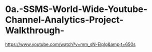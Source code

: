 # 0a.-SSMS-World-Wide-Youtube-Channel-Analytics-Project-Walkthrough-
https://www.youtube.com/watch?v=mm_sN-Elplg&amp;t=650s
